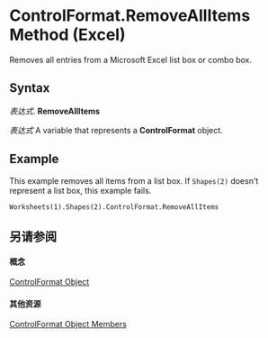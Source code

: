 
# ControlFormat.RemoveAllItems Method (Excel)

Removes all entries from a Microsoft Excel list box or combo box.


## Syntax

 _表达式_. **RemoveAllItems**

 _表达式_ A variable that represents a **ControlFormat** object.


## Example

This example removes all items from a list box. If  `Shapes(2)` doesn't represent a list box, this example fails.


```
Worksheets(1).Shapes(2).ControlFormat.RemoveAllItems
```


## 另请参阅


#### 概念


[ControlFormat Object](fafc6e6b-641c-2179-0789-d86c2718b3c0.md)
#### 其他资源


[ControlFormat Object Members](http://msdn.microsoft.com/library/a0d77b6f-e948-e12a-f65a-1633dc63efad%28Office.15%29.aspx)